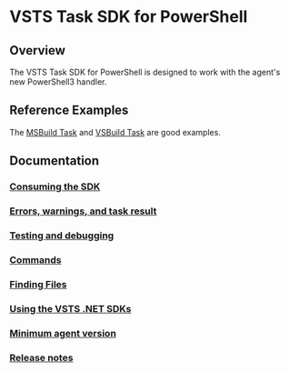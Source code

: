 # VSTS Task SDK for PowerShell

## Overview
The VSTS Task SDK for PowerShell is designed to work with the agent's new PowerShell3 handler. 

## Reference Examples

The [MSBuild Task](https://github.com/Microsoft/vsts-tasks/blob/master/Tasks/MSBuild/MSBuild.ps1) and [VSBuild Task](https://github.com/Microsoft/vsts-tasks/blob/master/Tasks/VSBuild/VSBuild.ps1) are good examples.

## Documentation

### [Consuming the SDK](Consuming.md)
### [Errors, warnings, and task result](ErrorsWarningsAndTaskResult.md)
### [Testing and debugging](TestingAndDebugging.md)
### [Commands](Commands.md)
### [Finding Files](FindingFiles.md)
### [Using the VSTS .NET SDKs](UsingOM.md)
### [Minimum agent version](../../node/docs/minagent.md)
### [Release notes](ReleaseNotes.md)
